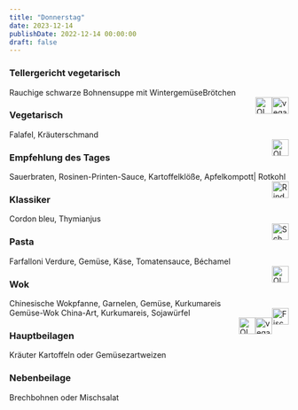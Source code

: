 ```yaml
---
title: "Donnerstag"
date: 2023-12-14
publishDate: 2022-12-14 00:00:00
draft: false
---
```

### Tellergericht vegetarisch  
<div class="flex-container">
<div>Rauchige schwarze Bohnensuppe mit WintergemüseBrötchen</div><div margin-left="auto"><img loading="lazy" src="../images/vegan.png" style="float:right;" alt="vegan.png" height=30px><img loading="lazy" src="../images/OLV.png" style="float:right;" alt="OLV.png" height=30px></div></div>

### Vegetarisch  
<div class="flex-container">
<div>Falafel, Kräuterschmand</div><div margin-left="auto"><img loading="lazy" src="../images/OLV.png" style="float:right;" alt="OLV.png" height=30px></div></div>

### Empfehlung des Tages  
<div class="flex-container">
<div>Sauerbraten, Rosinen-Printen-Sauce, Kartoffelklöße, Apfelkompott| Rotkohl</div><div margin-left="auto"><img loading="lazy" src="../images/Rind.png" style="float:right;" alt="Rind.png" height=30px></div></div>

### Klassiker  
<div class="flex-container">
<div>Cordon bleu, Thymianjus</div><div margin-left="auto"><img loading="lazy" src="../images/Schwein.png" style="float:right;" alt="Schwein.png" height=30px></div></div>

### Pasta  
<div class="flex-container">
<div>Farfalloni Verdure, Gemüse, Käse, Tomatensauce, Béchamel</div><div margin-left="auto"><img loading="lazy" src="../images/OLV.png" style="float:right;" alt="OLV.png" height=30px></div></div>

### Wok  
<div class="flex-container">
<div>Chinesische Wokpfanne, Garnelen, Gemüse, Kurkumareis</div><div margin-left="auto"><img loading="lazy" src="../images/Fisch.png" style="float:right;" alt="Fisch.png" height=30px></div></div><div class="flex-container">
<div>Gemüse-Wok China-Art, Kurkumareis, Sojawürfel</div><div margin-left="auto"><img loading="lazy" src="../images/vegan.png" style="float:right;" alt="vegan.png" height=30px><img loading="lazy" src="../images/OLV.png" style="float:right;" alt="OLV.png" height=30px></div></div>

### Hauptbeilagen  
<div class="flex-container">
<div>Kräuter Kartoffeln oder Gemüsezartweizen </div><div margin-left="auto"></div></div>

### Nebenbeilage  
<div class="flex-container">
<div>Brechbohnen oder Mischsalat </div><div margin-left="auto"></div></div>

